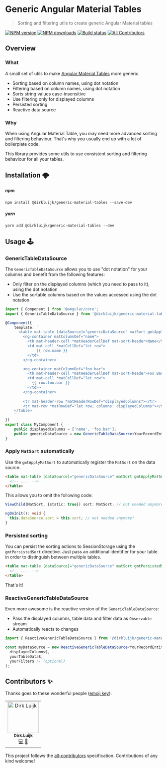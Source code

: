 # Generic Angular Material Tables

> Sorting and filtering utils to create generic Angular Material tables

[![NPM version](http://img.shields.io/npm/v/@dirkluijk/generic-material-tables.svg?style=flat-square)](https://www.npmjs.com/package/@dirkluijk/generic-material-tables)
[![NPM downloads](http://img.shields.io/npm/dm/@dirkluijk/generic-material-tables.svg?style=flat-square)](https://www.npmjs.com/package/@dirkluijk/generic-material-tables)
[![Build status](https://img.shields.io/travis/dirkluijk/generic-material-tables.svg?style=flat-square)](https://travis-ci.org/dirkluijk/generic-material-tables)
[![All Contributors](https://img.shields.io/badge/all_contributors-1-orange.svg?style=flat-square)](#contributors-)

## Overview

### What

A small set of utils to make [Angular Material Tables](https://material.angular.io/components/table) more generic.

* Sorting based on column names, using dot notation
* Filtering based on column names, using dot notation
* Sorts string values case-insensitive
* Use filtering only for displayed columns 
* Persisted sorting
* Reactive data source

### Why

When using Angular Material Table, you may need more advanced sorting and filtering behaviour. That's why you usually end up with a lot of boilerplate code.

This library provides some utils to use consistent sorting and filtering behaviour for all your tables.

## Installation 🌩

##### npm

```
npm install @dirkluijk/generic-material-tables --save-dev
```

##### yarn

```
yarn add @dirkluijk/generic-material-tables --dev
```

## Usage 🕹

### GenericTableDataSource

The `GenericTableDataSource` allows you to use "dot notation" for your columns and benefit from the following features:

* Only filter on the displayed columns (which you need to pass to it), using the dot notation
* Use the sortable columns based on the values accessed using the dot notation

```typescript
import { Component } from '@angular/core';
import { GenericTableDataSource } from '@dirkluijk/generic-material-tables'

@Component({
    template: `
      <table mat-table [dataSource]="genericDataSource" matSort gmtApplyMatSort>
        <ng-container matColumnDef="name">
          <th mat-header-cell *matHeaderCellDef mat-sort-header>Name</th>
          <td mat-cell *matCellDef="let row">
              {{ row.name }}
          </td>
        </ng-container>

        <ng-container matColumnDef="foo.bar">
          <th mat-header-cell *matHeaderCellDef mat-sort-header>Foo Bar</th>
          <td mat-cell *matCellDef="let row">
            {{ row.foo.bar }}
          </td>>
        </ng-container>
          
        <tr mat-header-row *matHeaderRowDef="displayedColumns"></tr>
        <tr mat-row *matRowDef="let row; columns: displayedColumns"></tr>
    </table>
    `
})
export class MyComponent {
    public displayedColumns = ['name', 'foo.bar'];
    public genericDataSource = new GenericTableDataSource<YourRecordEntity>(this.displayedColumns, [/** your data */]);
}
``` 

### Apply `MatSort` automatically

Use the `gmtApplyMatSort` to automatically register the `MatSort` on the data source.

```html
<table mat-table [dataSource]="genericDataSource" matSort gmtApplyMatSort>
  <!-- ...  -->
</table>
```

This allows you to omit the following code: 

```typescript
ViewChild(MatSort, {static: true}) sort: MatSort; // not needed anymore!

ngOnInit(): void {
  this.dataSource.sort = this.sort; // not needed anymore!
}
```

### Persisted sorting

You can persist the sorting actions to SessionStorage using the `gmtPersistedSort` directive.
Just pass an additional identifier for your table in order to distinguish between multiple tables. 

```html
<table mat-table [dataSource]="genericDataSource" matSort gmtPersistedSort="my-table">
  <!-- ...  -->
</table>
```

That's it!

### ReactiveGenericTableDataSource

Even more awesome is the reactive version of the `GenericTableDataSource`:

* Pass the displayed columns, table data and filter data as `Observable` stream
* Automatically reacts to changes

```typescript
import { ReactiveGenericTableDataSource } from '@dirkluijk/generic-material-tables'

const myDataSource = new ReactiveGenericTableDataSource<YourRecordEntity>(
  displayedColumns$,
  yourTableData$,
  yourFilter$ // (optional)
);
```

## Contributors ✨

Thanks goes to these wonderful people ([emoji key](https://allcontributors.org/docs/en/emoji-key)):

<!-- ALL-CONTRIBUTORS-LIST:START - Do not remove or modify this section -->
<!-- prettier-ignore-start -->
<!-- markdownlint-disable -->
<table>
  <tr>
    <td align="center"><a href="https://github.com/dirkluijk"><img src="https://avatars2.githubusercontent.com/u/2102973?v=4" width="100px;" alt="Dirk Luijk"/><br /><sub><b>Dirk Luijk</b></sub></a><br /><a href="https://github.com/dirkluijk/@dirkluijk/generic-material-tables/commits?author=dirkluijk" title="Code">💻</a> <a href="https://github.com/dirkluijk/@dirkluijk/generic-material-tables/commits?author=dirkluijk" title="Documentation">📖</a></td>
  </tr>
</table>

<!-- markdownlint-enable -->
<!-- prettier-ignore-end -->
<!-- ALL-CONTRIBUTORS-LIST:END -->

This project follows the [all-contributors](https://github.com/all-contributors/all-contributors) specification. Contributions of any kind welcome!
